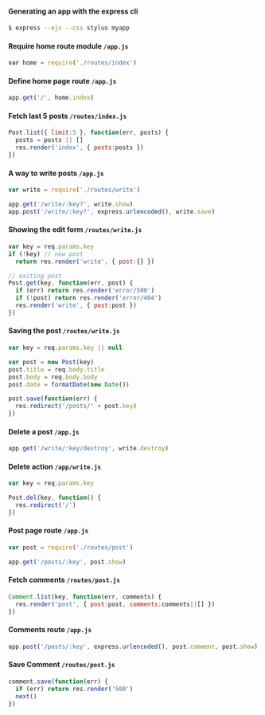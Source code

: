 #### Generating an app with the express cli

```bash
$ express --ejs --css stylus myapp
```




#### Require home route module `/app.js`

```javascript
var home = require('./routes/index')
```

#### Define home page route `/app.js`

```javascript
app.get('/', home.index)
```






#### Fetch last 5 posts `/routes/index.js`

```javascript
Post.list({ limit:5 }, function(err, posts) {
  posts = posts || []
  res.render('index', { posts:posts })
})
```






#### A way to write posts `/app.js`

```javascript
var write = require('./routes/write')

app.get('/write/:key?', write.show)
app.post('/write/:key?', express.urlencoded(), write.save)
```

#### Showing the edit form `/routes/write.js`

```javascript
var key = req.params.key
if (!key) // new post
  return res.render('write', { post:{} })

// exiting post
Post.get(key, function(err, post) {
  if (err) return res.render('error/500')
  if (!post) return res.render('error/404')
  res.render('write', { post:post })
})
```

#### Saving the post `/routes/write.js`

```javascript
var key = req.params.key || null

var post = new Post(key)
post.title = req.body.title
post.body = req.body.body
post.date = formatDate(new Date())

post.save(function(err) {
  res.redirect('/posts/' + post.key)
})
```

















#### Delete a post `/app.js`

```javascript
app.get('/write/:key/destroy', write.destroy)
```

#### Delete action `/app/write.js`

```javascript
var key = req.params.key

Post.del(key, function() {
  res.redirect('/')
})
```






#### Post page route `/app.js`

```javascript
var post = require('./routes/post')

app.get('/posts/:key', post.show)
```





#### Fetch comments `/routes/post.js`

```javascript
Comment.list(key, function(err, comments) {
  res.render('post', { post:post, comments:comments||[] })
})
```


#### Comments route `/app.js`

```javascript
app.post('/posts/:key', express.urlencoded(), post.comment, post.show)
```

#### Save Comment `/routes/post.js`

```javascript
comment.save(function(err) {
  if (err) return res.render('500')
  next()
})
```
